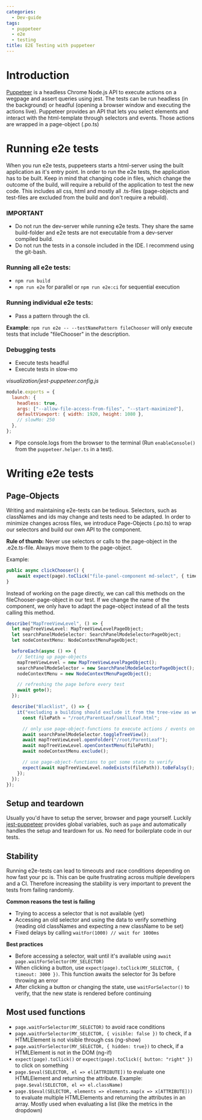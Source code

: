 ```yaml
---
categories:
  - Dev-guide
tags:
  - puppeteer
  - e2e
  - testing
title: E2E Testing with puppeteer
---
```


# Introduction

[Puppeteer](https://github.com/puppeteer/puppeteer) is a headless Chrome Node.js API to execute actions on a wegpage and assert queries using jest. The tests can be run headless (in the background) or headful (opening a browser window and executing the actions live). Puppeteer provides an API that lets you select elements and interact with the html-template through selectors and events. Those actions are wrapped in a page-object (.po.ts)

# Running e2e tests

When you run e2e tests, puppeteers starts a html-server using the built application as it's entry point. In order to run the e2e tests, the application has to be built. Keep in mind that changing code in files, which change the outcome of the build, will require a rebuild of the application to test the new code. This includes all css, html and mostly all .ts-files (page-objects and test-files are excluded from the build and don't require a rebuild).

### IMPORTANT

- Do not run the dev-server while running e2e tests. They share the same build-folder and e2e tests are not executable from a dev-server compiled build.
- Do not run the tests in a console included in the IDE. I recommend using the git-bash.

### Running all e2e tests:

- `npm run build`
- `npm run e2e` for parallel or `npm run e2e:ci` for sequential execution

### Running individual e2e tests:

- Pass a pattern through the cli.

**Example**: `npm run e2e -- --testNamePattern fileChooser` will only execute tests that include "fileChooser" in the description.

### Debugging tests

- Execute tests headful
- Execute tests in slow-mo

_visualization/jest-puppeteer.config.js_

```js
module.exports = {
  launch: {
    headless: true,
    args: ["--allow-file-access-from-files", "--start-maximized"],
    defaultViewport: { width: 1920, height: 1080 },
    // slowMo: 250
  },
};
```

- Pipe console.logs from the browser to the terminal (Run `enableConsole()` from the `puppeteer.helper.ts` in a test).

# Writing e2e tests

## Page-Objects

Writing and maintaining e2e-tests can be tedious. Selectors, such as classNames and ids may change and tests need to be adapted. In order to minimize changes across files, we introduce Page-Objects (.po.ts) to wrap our selectors and build our own API to the component.

**Rule of thumb:** Never use selectors or calls to the page-object in the .e2e.ts-file. Always move them to the page-object.

Example:

```ts
public async clickChooser() {
	await expect(page).toClick("file-panel-component md-select", { timeout: 3000 })
}
```

Instead of working on the page directly, we can call this methods on the fileChooser-page-object in our test. If we change the name of the component, we only have to adapt the page-object instead of all the tests calling this method.

```ts
describe("MapTreeViewLevel", () => {
  let mapTreeViewLevel: MapTreeViewLevelPageObject;
  let searchPanelModeSelector: SearchPanelModeSelectorPageObject;
  let nodeContextMenu: NodeContextMenuPageObject;

  beforeEach(async () => {
    // Setting up page-objects
    mapTreeViewLevel = new MapTreeViewLevelPageObject();
    searchPanelModeSelector = new SearchPanelModeSelectorPageObject();
    nodeContextMenu = new NodeContextMenuPageObject();

    // refreshing the page before every test
    await goto();
  });

  describe("Blacklist", () => {
    it("excluding a building should exclude it from the tree-view as well", async () => {
      const filePath = "/root/ParentLeaf/smallLeaf.html";

      // only use page-object-functions to execute actions / events on the webpage
      await searchPanelModeSelector.toggleTreeView();
      await mapTreeViewLevel.openFolder("/root/ParentLeaf");
      await mapTreeViewLevel.openContextMenu(filePath);
      await nodeContextMenu.exclude();

      // use page-object-functions to get some state to verify
      expect(await mapTreeViewLevel.nodeExists(filePath)).toBeFalsy();
    });
  });
});
```

## Setup and teardown

Usually you'd have to setup the server, browser and page yourself. Luckily [jest-puppeteer](https://github.com/smooth-code/jest-puppeteer) provides global variables, such as `page` and automatically handles the setup and teardown for us. No need for boilerplate code in our tests.

## Stability

Running e2e-tests can lead to timeouts and race conditions depending on how fast your pc is. This can be quite frustrating across multiple developers and a CI. Therefore increasing the stability is very important to prevent the tests from failing randomly.

**Common reasons the test is failing**

- Trying to access a selector that is not available (yet)
- Accessing an old selector and using the data to verify something (reading old classNames and expecting a new className to be set)
- Fixed delays by calling `waitFor(1000) // wait for 1000ms`

**Best practices**

- Before accessing a selector, wait until it's available using `await page.waitForSelector(MY_SELECTOR)`
- When clicking a button, use `expect(page).toClick(MY_SELECTOR, { timeout: 3000 })`. This function awaits the selector for 3s before throwing an error
- After clicking a button or changing the state, use `waitForSelector()` to verify, that the new state is rendered before continuing

## Most used functions

- `page.waitForSelector(MY_SELECTOR)` to avoid race conditions
- `page.waitForSelector(MY_SELECTOR, { visible: false })` to check, if a HTMLElement is not visible through css (ng-show)
- `page.waitForSelector(MY_SELECTOR, { hidden: true})` to check, if a HTMLElement is not in the DOM (ng-if)
- `expect(page).toClick()` or `expect(page).toClick({ button: "right" })` to click on something
- `page.$eval(SELECTOR, el => el[ATTRIBUTE])` to evaluate one HTMLElement and returning the attribute. Example: `page.$eval(SELECTOR, el => el.className)`
- `page.$$eval(SELECTOR, elements => elements.map(x => x[ATTRIBUTE]))` to evaluate multiple HTMLElements and returning the attributes in an array. Mostly used when evaluating a list (like the metrics in the dropdown)
